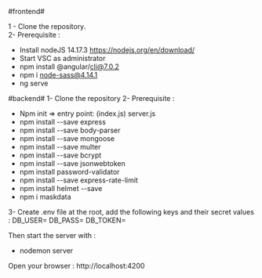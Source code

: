 #frontend#

1 - Clone the repository.  
2- Prerequisite :
- Install nodeJS 14.17.3 	https://nodejs.org/en/download/
- Start VSC as administrator
- npm install @angular/cli@7.0.2
- npm i node-sass@4.14.1
- ng serve


#backend#
1- Clone the repository 
2- Prerequisite :
- Npm init => entry point: (index.js) server.js
- npm install --save express
- npm install --save body-parser
- npm install --save mongoose
- npm install --save multer
- npm install --save bcrypt
- npm install --save jsonwebtoken
- npm install password-validator
- npm install --save express-rate-limit
- npm install helmet --save
- npm i maskdata

3- Create .env file at the root, add the following keys and their secret values :
DB_USER=
DB_PASS=
DB_TOKEN=


Then start the server with : 
- nodemon server

Open your browser : http://localhost:4200


